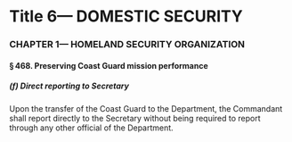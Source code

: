 
# Title 6— DOMESTIC SECURITY
### CHAPTER 1— HOMELAND SECURITY ORGANIZATION
#### § 468. Preserving Coast Guard mission performance
##### (f) Direct reporting to Secretary

Upon the transfer of the Coast Guard to the Department, the Commandant shall report directly to the Secretary without being required to report through any other official of the Department.
